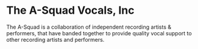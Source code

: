 # The A-Squad Vocals, Inc

The A-Squad is a collaboration of independent recording artists & performers, that have banded together to provide quality vocal support to other recording artists and performers.
